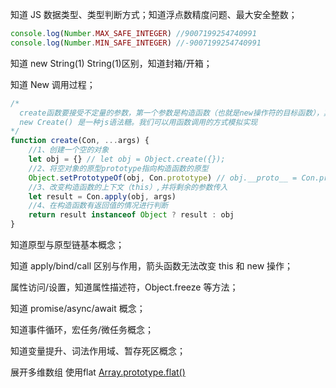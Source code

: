 知道 JS 数据类型、类型判断方式；知道浮点数精度问题、最大安全整数；

```js
console.log(Number.MAX_SAFE_INTEGER) //9007199254740991
console.log(Number.MIN_SAFE_INTEGER) //-9007199254740991
```

知道 new String(1) String(1)区别，知道封箱/开箱；

知道 New 调用过程；

```js
/*
  create函数要接受不定量的参数，第一个参数是构造函数（也就是new操作符的目标函数），其余参数被构造函数使用。
  new Create() 是一种js语法糖。我们可以用函数调用的方式模拟实现
*/
function create(Con, ...args) {
    //1、创建一个空的对象
    let obj = {} // let obj = Object.create({});
    //2、将空对象的原型prototype指向构造函数的原型
    Object.setPrototypeOf(obj, Con.prototype) // obj.__proto__ = Con.prototype
    //3、改变构造函数的上下文（this）,并将剩余的参数传入
    let result = Con.apply(obj, args)
    //4、在构造函数有返回值的情况进行判断
    return result instanceof Object ? result : obj
}
```

知道原型与原型链基本概念；

知道 apply/bind/call 区别与作用，箭头函数无法改变 this 和 new 操作；

属性访问/设置，知道属性描述符，Object.freeze 等方法；

知道 promise/async/await 概念；

知道事件循环，宏任务/微任务概念；

知道变量提升、词法作用域、暂存死区概念；

展开多维数组 使用flat
[Array.prototype.flat()](https://developer.mozilla.org/zh-CN/docs/Web/JavaScript/Reference/Global_Objects/Array/flat)
